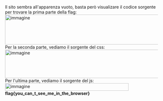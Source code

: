 Il sito sembra all'apparenza vuoto, basta però visualizare il codice sorgente per trovare la prima parte della flag:
<img width="515" height="99" alt="immagine" src="https://github.com/user-attachments/assets/680ef185-d9e1-4b1b-bf38-733f7ddd8c13" />
Per la seconda parte, vediamo il sorgente del css:
<img width="670" height="94" alt="immagine" src="https://github.com/user-attachments/assets/0c86cbda-75ac-4a62-93c5-b28a95953b04" />
Per l'ultima parte, vediamo il sorgente del js:
<img width="407" height="25" alt="immagine" src="https://github.com/user-attachments/assets/bad0697d-6a42-4bd7-a260-2ab57d734ff5" />
**flag{you_can_t_see_me_in_the_browser}**



